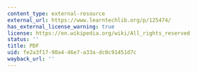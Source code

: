 ```yaml
---
content_type: external-resource
external_url: https://www.learntechlib.org/p/125474/
has_external_license_warning: true
license: https://en.wikipedia.org/wiki/All_rights_reserved
status: ''
title: PDF
uid: fe2a3f17-90a4-46e7-a33a-dc0c91451d7c
wayback_url: ''
---
```

